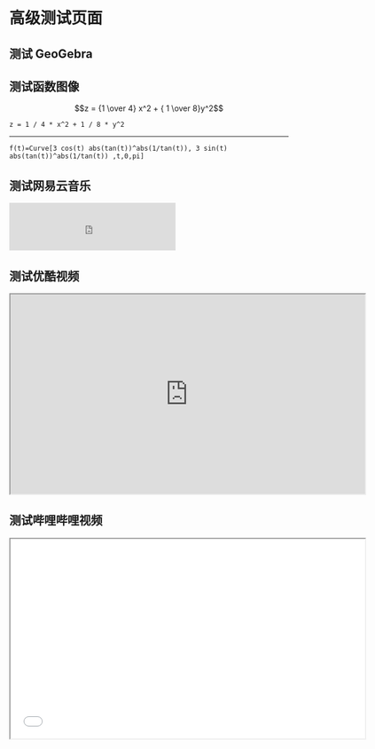 # 高级测试页面

[annotation]: [id] (61ff4bc8-b8e2-4947-b3e8-6eb70626bdf1)
[annotation]: [status] (public)
[annotation]: [create_time] (2021-12-09 01:34:10)
[annotation]: [comments] (false)
[annotation]: [url] (http://blog.ccyg.studio/article/61ff4bc8-b8e2-4947-b3e8-6eb70626bdf1)

## 测试 GeoGebra

<div class='geogebra' data-url="./static/test-sin-series.ggb" format='graphing'></div>

## 测试函数图像

$$z = {1 \over 4} x^2 + { 1 \over 8}y^2$$

```plot=3d
z = 1 / 4 * x^2 + 1 / 8 * y^2
```

---

```plot=graphing
f(t)=Curve[3 cos(t) abs(tan(t))^abs(1/tan(t)), 3 sin(t) abs(tan(t))^abs(1/tan(t)) ,t,0,pi]
```

## 测试网易云音乐

<iframe class='row' frameborder="no" border="0" marginwidth="0" marginheight="0" width=300 height=86 src="http://music.163.com/outchain/player?type=2&id=516719755&height=66"></iframe>

## 测试优酷视频

<iframe class="video" width="640" height="360" src="http://player.youku.com/embed/XMTM2MjE4MzU3Ng=="></iframe>

## 测试哔哩哔哩视频

<iframe class="video" width="640" height="360" src="//player.bilibili.com/player.html?aid=66928370&cid=116061321&page=1"></iframe>
